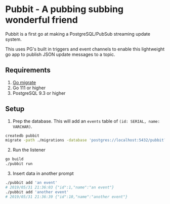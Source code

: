 # Pubbit - A pubbing subbing wonderful friend

Pubbit is a first go at making a PostgreSQL/PubSub streaming update system.

This uses PG's built in triggers and event channels to enable this lightweight go app to publish JSON  update messages to a topic.

## Requirements

1. [Go migrate](https://github.com/golang-migrate/migrate)
1. Go 111 or higher
1. PostgreSQL 9.3 or higher

## Setup

1. Prep the database. This will add an `events` table of `(id: SERIAL, name: VARCHAR)`.
```sh
createdb pubbit
migrate -path ./migrations -database 'postgres://localhost:5432/pubbit?sslmode=disable' up
```

2. Run the listener
```sh
go build
./pubbit run
```

3. Insert data in another prompt
```sh
./pubbit add 'an event'
# 2019/05/31 21:36:03 {"id":1,"name":"an event"}
./pubbit add 'another event'
# 2019/05/31 21:36:39 {"id":10,"name":"another event"}
```

